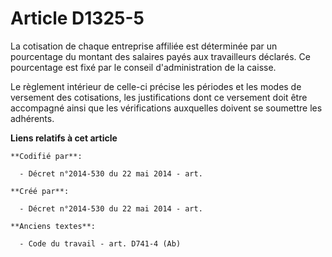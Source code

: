 # Article D1325-5

La cotisation de chaque entreprise affiliée est déterminée par un pourcentage du montant des salaires payés aux travailleurs
déclarés. Ce pourcentage est fixé par le conseil d'administration de la caisse.

Le règlement intérieur de celle-ci précise les périodes et les modes de versement des cotisations, les justifications dont ce
versement doit être accompagné ainsi que les vérifications auxquelles doivent se soumettre les adhérents.

**Liens relatifs à cet article**

	**Codifié par**:

	  - Décret n°2014-530 du 22 mai 2014 - art.

	**Créé par**:

	  - Décret n°2014-530 du 22 mai 2014 - art.

	**Anciens textes**:

	  - Code du travail - art. D741-4 (Ab)
